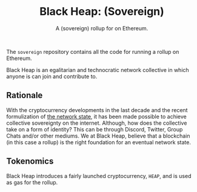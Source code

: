 <div align="center">
  <br />
  <h1>Black Heap: (Sovereign)</h1>
</div>
<p align="center">
  A (sovereign) rollup for on Ethereum.
</p>
<br />

The `sovereign` repository contains all the code for running a rollup on Ethereum.

Black Heap is an egalitarian and technocratic network collective in which anyone is can join and contribute to.

## Rationale

With the cryptocurrency developments in the last decade and the recent formulization of [the network state](https://thenetworkstate.com), it has been made possible to achieve collective sovereignty on the internet. Although, how does the collective take on a form of identity? This can be through Discord, Twitter, Group Chats and/or other mediums. We at Black Heap, believe that a blockchain (in this case a rollup) is the right foundation for an eventual network state.

## Tokenomics

Black Heap introduces a fairly launched cryptocurrency, `HEAP`, and is used as gas for the rollup.

